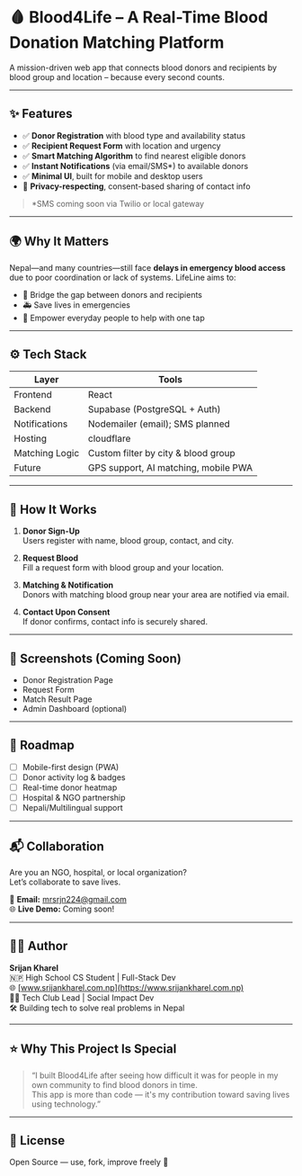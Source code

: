 # 🩸 Blood4Life – A Real-Time Blood Donation Matching Platform

 A mission-driven web app that connects blood donors and recipients by blood group and location – because every second counts.

---

## ✨ Features

- ✅ **Donor Registration** with blood type and availability status  
- ✅ **Recipient Request Form** with location and urgency  
- ✅ **Smart Matching Algorithm** to find nearest eligible donors  
- ✅ **Instant Notifications** (via email/SMS*) to available donors  
- ✅ **Minimal UI**, built for mobile and desktop users  
- 🔐 **Privacy-respecting**, consent-based sharing of contact info  

> *SMS coming soon via Twilio or local gateway

---

## 🌍 Why It Matters

Nepal—and many countries—still face **delays in emergency blood access** due to poor coordination or lack of systems. LifeLine aims to:
- 🏥 Bridge the gap between donors and recipients
- 🚑 Save lives in emergencies
- 🤝 Empower everyday people to help with one tap

---

## ⚙️ Tech Stack

| Layer | Tools |
|-------|-------|
| Frontend |React|
| Backend | Supabase (PostgreSQL + Auth) |
| Notifications | Nodemailer (email); SMS planned |
| Hosting | cloudflare |
| Matching Logic | Custom filter by city & blood group |
| Future | GPS support, AI matching, mobile PWA |

---

## 🚀 How It Works

1. **Donor Sign-Up**  
   Users register with name, blood group, contact, and city.

2. **Request Blood**  
   Fill a request form with blood group and your location.

3. **Matching & Notification**  
   Donors with matching blood group near your area are notified via email.

4. **Contact Upon Consent**  
   If donor confirms, contact info is securely shared.

---

## 📸 Screenshots (Coming Soon)

- Donor Registration Page  
- Request Form  
- Match Result Page  
- Admin Dashboard (optional)

---

## 🌱 Roadmap

- [ ] Mobile-first design (PWA)
- [ ] Donor activity log & badges
- [ ] Real-time donor heatmap
- [ ] Hospital & NGO partnership
- [ ] Nepali/Multilingual support

---

## 📬 Collaboration

Are you an NGO, hospital, or local organization?  
Let’s collaborate to save lives.  

📩 **Email:** mrsrjn224@gmail.com  
🌐 **Live Demo:** Coming soon!

---

## 👨‍💻 Author

**Srijan Kharel**  
🇳🇵 High School CS Student | Full-Stack Dev  
🌐 [www.srijankharel.com.np](https://www.srijankharel.com.np)  
🧑‍🏫 Tech Club Lead | Social Impact Dev  
🛠 Building tech to solve real problems in Nepal

---

## ⭐ Why This Project Is Special

> “I built Blood4Life after seeing how difficult it was for people in my own community to find blood donors in time.  
> This app is more than code — it's my contribution toward saving lives using technology.”

---

## 📝 License

Open Source — use, fork, improve freely 🚀
